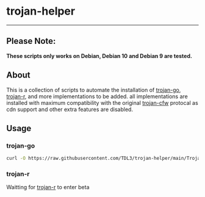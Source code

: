 # trojan-helper
<hr>

[trojan-cfw]: https://github.com/trojan-gfw/trojan
[trojan-go]: https://github.com/p4gefau1t/trojan-go
[trojan-r]: https://github.com/p4gefau1t/trojan-r

## Please Note:
**These scripts only works on Debian, Debian 10 and Debian 9 are tested.**

## About
This is a collection of scripts to automate the installation of [trojan-go], [trojan-r], and more implementations to be added. all implementations are installed with maximum compatibility with the original [trojan-cfw] protocal as cdn support and other extra features are disabled.

## Usage
### trojan-go
```bash
curl -O https://raw.githubusercontent.com/TDL3/trojan-helper/main/Trojan-go/install.sh?token=PUT_YOUR_TOKEN_HERE && chmod +x ./install.sh && ./install.sh
```
### trojan-r
Waitting for [trojan-r] to enter beta